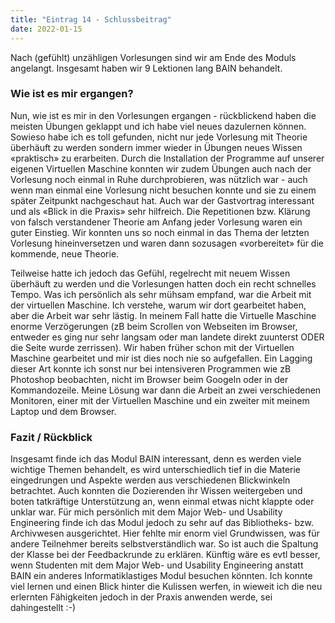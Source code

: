 ```yaml
---
title: "Eintrag 14 - Schlussbeitrag"
date: 2022-01-15
---
```


Nach (gefühlt) unzähligen Vorlesungen sind wir am Ende des Moduls angelangt. Insgesamt haben wir 9 Lektionen lang BAIN behandelt. 

### Wie ist es mir ergangen?
Nun, wie ist es mir in den Vorlesungen ergangen - rückblickend haben die meisten Übungen geklappt und ich habe viel neues dazulernen können. Sowieso habe ich es toll gefunden, nicht nur jede Vorlesung mit Theorie überhäuft zu werden sondern immer wieder in Übungen neues Wissen «praktisch» zu erarbeiten. Durch die Installation der Programme auf unserer eigenen Virtuellen Maschine konnten wir zudem Übungen auch nach der Vorlesung noch einmal in Ruhe durchprobieren, was nützlich war - auch wenn man einmal eine Vorlesung nicht besuchen konnte und sie zu einem später Zeitpunkt nachgeschaut hat. Auch war der Gastvortrag interessant und als «Blick in die Praxis» sehr hilfreich. Die Repetitionen bzw. Klärung von falsch verstandener Theorie am Anfang jeder Vorlesung waren ein guter Einstieg. Wir konnten uns so noch einmal in das Thema der letzten Vorlesung hineinversetzen und waren dann sozusagen «vorbereitet» für die kommende, neue Theorie.

Teilweise hatte ich jedoch das Gefühl, regelrecht mit neuem Wissen überhäuft zu werden und die Vorlesungen hatten doch ein recht schnelles Tempo. Was ich persönlich als sehr mühsam empfand, war die Arbeit mit der virtuellen Maschine. Ich verstehe, warum wir dort gearbeitet haben, aber die Arbeit war sehr lästig. In meinem Fall hatte die Virtuelle Maschine enorme Verzögerungen (zB beim Scrollen von Webseiten im Browser, entweder es ging nur sehr langsam oder man landete direkt zuunterst ODER die Seite wurde zerrissen). Wir haben früher schon mit der Virtuellen Maschine gearbeitet und mir ist dies noch nie so aufgefallen. Ein Lagging dieser Art konnte ich sonst nur bei intensiveren Programmen wie zB Photoshop beobachten, nicht im Browser beim Googeln oder in der Kommandozeile. Meine Lösung war dann die Arbeit an zwei verschiedenen Monitoren, einer mit der Virtuellen Maschine und ein zweiter mit meinem Laptop und dem Browser.  

### Fazit / Rückblick

Insgesamt finde ich das Modul BAIN interessant, denn es werden viele wichtige Themen behandelt, es wird unterschiedlich tief in die Materie eingedrungen und Aspekte werden aus verschiedenen Blickwinkeln betrachtet. Auch konnten die Dozierenden ihr Wissen weitergeben und boten tatkräftige Unterstützung an, wenn einmal etwas nicht klappte oder unklar war. 
Für mich persönlich mit dem Major Web- und Usability Engineering finde ich das Modul jedoch zu sehr auf das Bibliotheks- bzw. Archivwesen ausgerichtet. Hier fehlte mir enorm viel Grundwissen, was für andere Teilnehmer bereits selbstverständlich war. So ist auch die Spaltung der Klasse bei der Feedbackrunde zu erklären. Künftig wäre es evtl besser, wenn Studenten mit dem Major Web- und Usability Engineering anstatt BAIN ein anderes Informatiklastiges Modul besuchen könnten. 
Ich konnte viel lernen und einen Blick hinter die Kulissen werfen, in wieweit ich die neu erlernten Fähigkeiten jedoch in der Praxis anwenden werde, sei dahingestellt :-) 



